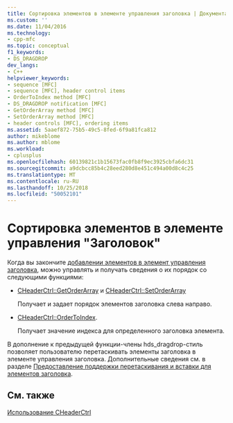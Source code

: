 ```yaml
---
title: Сортировка элементов в элементе управления заголовка | Документация Майкрософт
ms.custom: ''
ms.date: 11/04/2016
ms.technology:
- cpp-mfc
ms.topic: conceptual
f1_keywords:
- DS_DRAGDROP
dev_langs:
- C++
helpviewer_keywords:
- sequence [MFC]
- sequence [MFC], header control items
- OrderToIndex method [MFC]
- DS_DRAGDROP notification [MFC]
- GetOrderArray method [MFC]
- SetOrderArray method [MFC]
- header controls [MFC], ordering items
ms.assetid: 5aaef872-75b5-49c5-8fed-6f9a81fca812
author: mikeblome
ms.author: mblome
ms.workload:
- cplusplus
ms.openlocfilehash: 60139821c1b15673fac0fb8f9ec3925cbfa6dc31
ms.sourcegitcommit: a9dcbcc85b4c28eed280d8e451c494a00d8c4c25
ms.translationtype: MT
ms.contentlocale: ru-RU
ms.lasthandoff: 10/25/2018
ms.locfileid: "50052101"
---
```

# <a name="ordering-items-in-the-header-control"></a>Сортировка элементов в элементе управления "Заголовок"

Когда вы закончите [добавлении элементов в элемент управления заголовка](../mfc/adding-items-to-the-header-control.md), можно управлять и получать сведения о их порядок со следующими функциями:

- [CHeaderCtrl::GetOrderArray](../mfc/reference/cheaderctrl-class.md#getorderarray) и [CHeaderCtrl::SetOrderArray](../mfc/reference/cheaderctrl-class.md#setorderarray)

   Получает и задает порядок элементов заголовка слева направо.

- [CHeaderCtrl::OrderToIndex](../mfc/reference/cheaderctrl-class.md#ordertoindex).

   Получает значение индекса для определенного заголовка элемента.

В дополнение к предыдущей функции-члены hds_dragdrop-стиль позволяет пользователю перетаскивать элементы заголовка в элементе управления заголовка. Дополнительные сведения см. в разделе [Предоставление поддержки перетаскивания и вставки для элементов заголовка](../mfc/providing-drag-and-drop-support-for-header-items.md).

## <a name="see-also"></a>См. также

[Использование CHeaderCtrl](../mfc/using-cheaderctrl.md)

